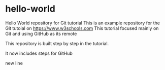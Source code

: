 # hello-world
Hello World repository for Git tutorial
This is an example repository for the Git tutoial on https://www.w3schools.com
This tutorial focused mainly on Git and using GitHub as its remote

This repository is built step by step in the tutorial.

It now includes steps for GitHub

new line
